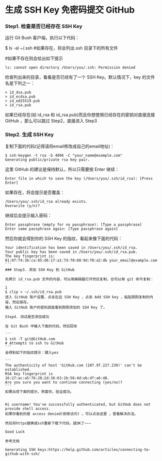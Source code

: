 # 生成 SSH Key 免密码提交 GitHub

### Step1. 检查是否已经存在 SSH Key

运行 Git Bush 客户端，执行以下代码：


$ ls -al ~/.ssh 
#如果存在，将会列出.ssh 目录下的所有文件

#如果不存在则会给出如下提示
```
ls: cannot open directory /Users/you/.ssh: Permission denied
```
检查列出来的目录，看看是否已经有了一个 SSH Key。默认情况下，key 的文件名是下列之一：
```
> id_dsa.pub 
> id_ecdsa.pub 
> id_ed25519.pub 
> id_rsa.pub 
```
如果已经存在(如 id_rsa 和 id_rsa.pub)而且你想使用已经存在的密钥对直接连接 GitHub ，那么可以跳过 Step2，直接进入 Step3

### Step2. 生成 SSH Key

复制下面的代码(记得请将email修改成自己的email地址)：

```
$ ssh-keygen -t rsa -b 4096 -C "your_name@example.com" 
Generating public/private rsa key pair.
```
这里 GitHub 的建议是保持默认，所以只需要按 Enter 继续：

```
Enter file in which to save the key (/Users/you/.ssh/id_rsa): [Press Enter]
```
如果存在，将会提示是否覆盖：

```
/Users/you/.ssh/id_rsa already exists.
Overwrite (y/n)?
```
继续后会提示输入密码：

```
Enter passphrase (empty for no passphrase): [Type a passphrase]
Enter same passphrase again: [Type passphrase again]
```
然后你就会得到你的 SSH Key 的指纹，看起来像下面的代码：

````
Your identification has been saved in /Users/you/.ssh/id_rsa.
Your public key has been saved in /Users/you/.ssh/id_rsa.pub.
The key fingerprint is:
01:0f:f4:3b:ca:85:d6:17:a1:7d:f0:68:9d:f0:a2:db your_email@example.com
```
### Step3. 添加 SSH Key 到 GitHub

先拷贝 id_rsa.pub 文件的内容，可以用编辑器打开然后复制，也可以用 git 命令复制：

1
$ clip < ~/.ssh/id_rsa.pub
进入 GitHub 账户设置，点击左边 SSH Key ，点击 Add SSH key ，粘贴刚刚复制的内容，然后保存。
输入 GitHub 账户的密码就能看到刚刚添加的 SSH Key 了。

Step4. 测试是否添加成功

在 Git Bush 中输入下面的代码，然后回车

```
$ ssh -T git@GitHub.com
# Attempts to ssh to GitHub
```
会得到如下的指纹提示：键入yes

```
The authenticity of host 'GitHub.com (207.97.227.239)' can't be established.
RSA key fingerprint is 16:27:ac:a5:76:28:2d:36:63:1b:56:4d:eb:df:a6:48.
Are you sure you want to continue connecting (yes/no)?
```
如果出现下面的提示，恭喜你，验证成功。


Hi username! You've successfully authenticated, but GitHub does not provide shell access.
如果你看到的是 access denied(拒绝访问) ，可以点击这里 ，查看解决办法。

然后将https替换成ssh重新下载下代码，就OK了~~~

Good Luck

参考文档

Generating SSH keys:https://help.github.com/articles/connecting-to-github-with-ssh/
